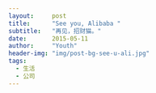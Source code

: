 ```yaml
---
layout:     post
title:      "See you, Alibaba "
subtitle:   "再见，招财猫。"
date:       2015-05-11
author:     "Youth"
header-img: "img/post-bg-see-u-ali.jpg"
tags:
  - 生活
  - 公司
---
```

